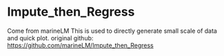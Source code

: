 # Impute_then_Regress
Come from marineLM
This is used to directly generate small scale of data and quick plot.
original github:
https://github.com/marineLM/Impute_then_Regress
